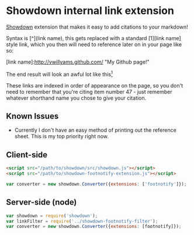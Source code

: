 # Showdown internal link extension

[Showdown](https://github.com/showdownjs/showdown) extension that makes it easy to add citations to your markdown!

Syntax is \[^\](link name), this gets replaced with a standard \[1\]\[link name\] style link, which you then will
need to reference later on in your page like so:

\[link name\]:http://vwillyams.github.com/ "My Github page!"

The end result will look an awful lot like this[<sup>1</sup>][vwillyams]

[vwillyams]:http://vwillyams.github.com/ "My Github page!"

These links are indexed in order of appearance on the page, so you don't need to remember that you're citing item number 47 - just remember whatever shorthand name you chose to give your citation.

## Known Issues

- Currently I don't have an easy method of printing out the reference sheet. This is my top priority right now.

## Client-side

```html
<script src="/path/to/showdown/src/showdown.js"></script>
<script src="/path/to/showdown-footnotify-extension.js"></script>
```

```javascript
var converter = new showdown.Converter({extensions: ['footnotify']});
```
## Server-side (node)

```javascript
var showdown = require('showdown');
var linkFilter = require('../showdown-footnotify-filter');
var converter = new showdown.Converter({extensions: [footnotify]});
```